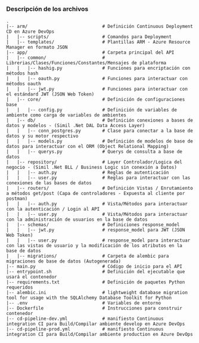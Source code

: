 ### Descripción de los archivos
    .
    |-- arm/                            # Definición Continuous Deployment CD en Azure DevOps
    |   |-- scripts/                    # Comandos para Deployment
    |   |-- templates/                  # Plantillas ARM - Azure Resource Manager en formato JSON
    |-- app/                            # Carpeta principal del API
    |   |-- common/                     # Librerias/Clases/Funciones/Constantes/Mensajes de plataforma
    |   |   |-- hashig.py               # Funciones para encriptación con métodos hash
    |   |   |-- oauth.py                # Funciones para interactuar con métodos oauth
    |   |   |-- jwt.py                  # Funciones para interactuar con el estándard JWT (JSON Web Token)
    |   |-- core/                       # Definición de configuraciones base
	|	|	|--	config.py				# Definición de variables de ambiente como carga de variables de ambientes
	|	|--	db/							# Definición conexiones a bases de datos y modelos - (Simil .Net DAL Data Access Layer)
	|	|	|--	conn_postgres.py		# Clase para conectar a la base de datos y su motor respectivo
	|	|	|--	models.py				# Definición de modelos de base de datos para interactuar con el ORM (Object Relational Mapping)
	|	|	|--	querys.py				# Querys de consulta a base de datos
	|	|--	repository/					# Layer Controlador/Logica del negocio - (Simil .Net BLL / Business Logic sin conexión a Datos)
	|	|	|--	auth.py					# Reglas de autenticación
	|	|	|--	user.py					# Reglas para interactuar con las conexiones de las bases de datos
	|	|--	routers/					# Definición Vistas / Enrutamiento a métodos get/post (Capa de controladores - Expuesta al cliente por postman)
	|	|	|--	auth.py					# Vista/Métodos para interactuar con la autenticación / Login al API
	|	|	|--	user.py					# Vista/Métodos para interactuar con la administración de usuarios en la base de datos
	|	|--	schemas/					# Definiciones response_model
	|	|	|--	jwt.py					# response_model para JWT (JSON Web Token)
	|	|	|--	user.py					# response_model para interactuar con las vistas de usuario y la modificación de los atributos en la base de datos
	|	|--	migrations/					# Carpeta de alembic para migraciones de base de datos (Autogenerada)
	|--	main.py							# Código de inicio para el API
	|--	entrypoint.sh					# Definición del ejecutable que usará el contenedor
	|--	requirements.txt				# Definición de paquetes Python requeridos
	|--	alembic.ini						# lightweight database migration tool for usage with the SQLAlchemy Database Toolkit for Python
	|--	.env							# Variables de entorno
	|--	Dockerfile						# Instrucciones para construir contenedor
	|--	cd-pipeline-dev.yml				# manifiesto Continuous integration CI para Build/Compilar ambiente develop en Azure DevOps
	|--	cd-pipeline-prod.yml			# manifiesto Continuous integration CI para Build/Compilar ambiente production en Azure DevOps
